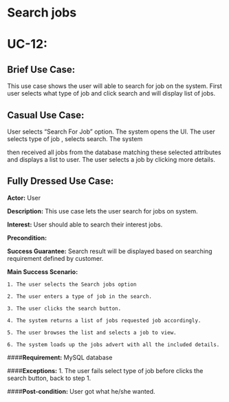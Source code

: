 # Search jobs
# UC-12: 


## Brief Use Case:
This use case shows the user will able to search for job on the system. First user selects what type of job and click search and will display list of jobs.   


## Casual Use Case:
User selects “Search For Job” option. The system opens the UI. The user selects type of job , selects search. The system 

then received all jobs from the database matching these selected attributes and displays a list to user. The user selects a job by clicking more details.


## Fully Dressed Use Case:

**Actor:** User

**Description:** This use case lets the user search for jobs on system.

**Interest:** User should able to search their interest jobs.

**Precondition:**

**Success Guarantee:** Search result will be displayed based on searching requirement defined by customer.

**Main Success Scenario:** 

	1. The user selects the Search jobs option

	2. The user enters a type of job in the search.

	3. The user clicks the search button.

	4. The system returns a list of jobs requested job accordingly. 

	5. The user browses the list and selects a job to view.

	6. The system loads up the jobs advert with all the included details.

####**Requirement:** MySQL database

####**Exceptions:**
	1. The user fails select type of job before clicks the search button,
           back to step 1.


####**Post-condition:** User got what he/she wanted.

